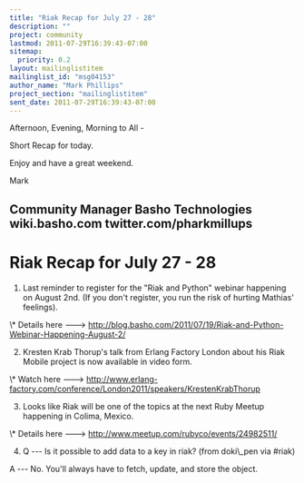 ```yaml
---
title: "Riak Recap for July 27 - 28"
description: ""
project: community
lastmod: 2011-07-29T16:39:43-07:00
sitemap:
  priority: 0.2
layout: mailinglistitem
mailinglist_id: "msg04153"
author_name: "Mark Phillips"
project_section: "mailinglistitem"
sent_date: 2011-07-29T16:39:43-07:00
---
```



Afternoon, Evening, Morning to All -

Short Recap for today.

Enjoy and have a great weekend.

Mark

Community Manager
Basho Technologies
wiki.basho.com
twitter.com/pharkmillups
-----------------------------------

Riak Recap for July 27 - 28
====================

1) Last reminder to register for the "Riak and Python" webinar
happening on August 2nd. (If you don't register, you run the risk of
hurting Mathias' feelings).

\\* Details here ---&gt;
http://blog.basho.com/2011/07/19/Riak-and-Python-Webinar-Happening-August-2/

2) Kresten Krab Thorup's talk from Erlang Factory London about his
Riak Mobile project is now available in video form.

\\* Watch here ---&gt;
http://www.erlang-factory.com/conference/London2011/speakers/KrestenKrabThorup

3) Looks like Riak will be one of the topics at the next Ruby Meetup
happening in Colima, Mexico.

\\* Details here ---&gt; http://www.meetup.com/rubyco/events/24982511/

4) Q --- Is it possible to add data to a key in riak? (from doki\\_pen via #riak)

 A --- No. You'll always have to fetch, update, and store the object.

